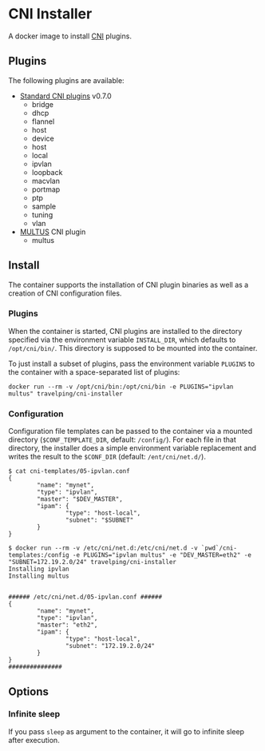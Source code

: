 # CNI Installer

A docker image to install [CNI](https://github.com/containernetworking/cni) plugins.

## Plugins

The following plugins are available:

- [Standard CNI plugins](https://github.com/containernetworking/plugins) v0.7.0
  - bridge
  - dhcp
  - flannel
  - host
  - device
  - host
  - local
  - ipvlan
  - loopback
  - macvlan
  - portmap
  - ptp
  - sample
  - tuning
  - vlan
- [MULTUS](https://github.com/Intel-Corp/multus-cni) CNI plugin
  - multus

## Install

The container supports the installation of CNI plugin binaries as well as a
creation of CNI configuration files.

### Plugins

When the container is started, CNI plugins are installed to the directory
specified via the environment variable `INSTALL_DIR`, which defaults to
`/opt/cni/bin/`. This directory is supposed to be mounted into the container.

To just install a subset of plugins, pass the environment variable `PLUGINS`
to the container with a space-separated list of plugins:

```shell
docker run --rm -v /opt/cni/bin:/opt/cni/bin -e PLUGINS="ipvlan multus" travelping/cni-installer
```

### Configuration

Configuration file templates can be passed to the container via a mounted
directory (`$CONF_TEMPLATE_DIR`, default: `/config/`). For each file in that
directory, the installer does a simple environment variable replacement and
writes the result to the `$CONF_DIR` (default: `/ent/cni/net.d/`).

```shell
$ cat cni-templates/05-ipvlan.conf
{
        "name": "mynet",
        "type": "ipvlan",
        "master": "$DEV_MASTER",
        "ipam": {
                "type": "host-local",
                "subnet": "$SUBNET"
        }
}

$ docker run --rm -v /etc/cni/net.d:/etc/cni/net.d -v `pwd`/cni-templates:/config -e PLUGINS="ipvlan multus" -e "DEV_MASTER=eth2" -e "SUBNET=172.19.2.0/24" travelping/cni-installer
Installing ipvlan
Installing multus


###### /etc/cni/net.d/05-ipvlan.conf ######
{
        "name": "mynet",
        "type": "ipvlan",
        "master": "eth2",
        "ipam": {
                "type": "host-local",
                "subnet": "172.19.2.0/24"
        }
}
###############
```


## Options

### Infinite sleep

If you pass `sleep` as argument to the container, it will go to infinite sleep
after execution.
